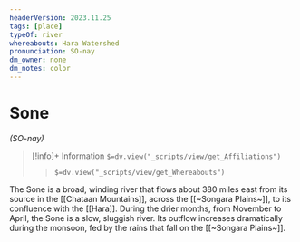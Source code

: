 ```yaml
---
headerVersion: 2023.11.25
tags: [place]
typeOf: river
whereabouts: Hara Watershed
pronunciation: SO-nay
dm_owner: none
dm_notes: color
---
```

# Sone
*(SO-nay)*
>[!info]+ Information
> `$=dv.view("_scripts/view/get_Affiliations")`
>> `$=dv.view("_scripts/view/get_Whereabouts")`

The Sone is a broad, winding river that flows about 380 miles east from its source in the [[Chataan Mountains]], across the [[~Songara Plains~]], to its confluence with the [[Hara]]. During the drier months, from November to April, the Sone is a slow, sluggish river. Its outflow increases dramatically during the monsoon, fed by the rains that fall on the [[~Songara Plains~]].
